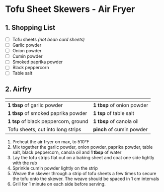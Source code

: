 # Tofu Sheet Skewers - Air Fryer

## 1. Shopping List
- [ ] Tofu sheets *(not bean curd sheets)*
- [ ] Garlic powder
- [ ] Onion powder
- [ ] Cumin powder
- [ ] Smoked paprika powder
- [ ] Black peppercorn
- [ ] Table salt

## 2. Airfry
|<!-- -->|<!-- -->|
|---|---|
| **1 tbsp** of garlic powder | **1 tbsp** of onion powder |
| **1 tbsp** of smoked paprika powder | **1 tsp** of table salt |
| **1 tsp** of black peppercorn, ground | **1 tbsp** of canola oil |
| Tofu sheets, cut into long strips | **pinch** of cumin powder |

1. Preheat the air fryer on max, to 510°F
2. Mix together the garlic powder, onion powder, paprika powder, table salt, black peppercorn, canola oil and **1 tbsp** of water
3. Lay the tofu strips flat out on a baking sheet and coat one side lightly with the rub
4. Sprinkle cumin powder lightly on the strip
5. Weave the skewer through a strip of tofu sheets a few times to secure the tofu onto the skewer. The weave should be spaced in 1 cm intervals
6. Grill for 1 minute on each side before serving.
